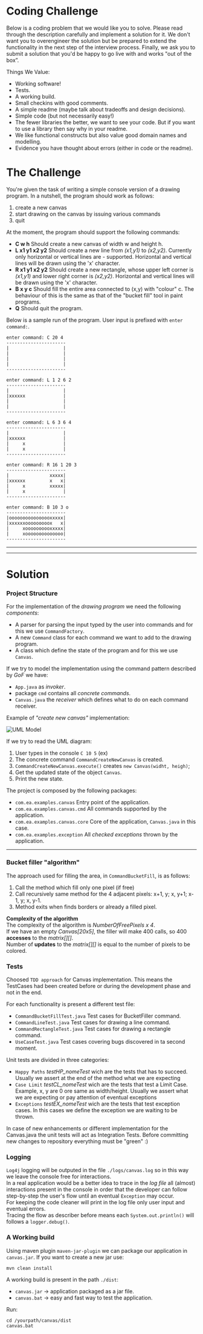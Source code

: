 # Coding Challenge
Below is a coding problem that we would like you to solve. Please read through the description carefully and implement a solution for it. 
We don't want you to over­engineer the solution but be prepared to extend the functionality in the next step of the interview process. Finally, we ask you to submit a solution that you'd be happy to go live with and works "out of the box”.

Things We Value:
- Working software!
- Tests.
- A working build.
- Small checkins with good comments.
- A simple readme (maybe talk about tradeoffs and design decisions).
- Simple code (but not necessarily easy!)
- The fewer libraries the better, we want to see your code. But if you want to use a library then say why in your readme.
- We like functional constructs but also value good domain names and modelling.
- Evidence you have thought about errors (either in code or the readme).

# The Challenge
You're given the task of writing a simple console version of a drawing program. In a nutshell, the program should work as follows:
1. create a new canvas
2. start drawing on the canvas by issuing various commands
3. quit

At the moment, the program should support the following commands:
- __C w h__ Should create a new canvas of width w and height h.
- __L x1 y1 x2 y2__ Should create a new line from _(x1,y1)_ to _(x2,y2)_. Currently only horizontal or vertical lines are - supported. Horizontal and vertical lines will be drawn using the 'x' character.
- __R x1 y1 x2 y2__ Should create a new rectangle, whose upper left corner is _(x1,y1)_ and lower right corner is _(x2,y2)_. Horizontal and vertical lines will be drawn using the 'x' character.
- __B x y c__ Should fill the entire area connected to (x,y) with "colour" c. The behaviour of this is the same as that of the "bucket fill" tool in paint programs.
- __Q__ Should quit the program.

Below is a sample run of the program. User input is prefixed with `enter command:`.
```
enter command: C 20 4
----------------------
|                    |
|                    |
|                    |
|                    |
----------------------

enter command: L 1 2 6 2
----------------------
|                    |
|xxxxxx              |
|                    |
|                    |
----------------------

enter command: L 6 3 6 4
----------------------
|                    |
|xxxxxx              |
|     x              |
|     x              |
----------------------

enter command: R 16 1 20 3
----------------------
|               xxxxx|
|xxxxxx         x   x|
|     x         xxxxx|
|     x              |
----------------------

enter command: B 10 3 o
----------------------
|oooooooooooooooxxxxx|
|xxxxxxooooooooox   x|
|     xoooooooooxxxxx|
|     xoooooooooooooo|
----------------------
```
---
---

# Solution

### Project Structure
For the implementation of the _drawing program_ we need the following _components_:
- A parser for parsing the input typed by the user into commands and for this we use `CommandFactory`.
- A new `Command` class for each command we want to add to the drawing program.
- A class which define the state of the program and for this we use `Canvas`.

If we try to model the implementation using the command pattern described by _GoF_ we have: 
- `App.java` as _invoker_.
- package `cmd` contains all _concrete commands_.
- `Canvas.java` the _receiver_ which defines what to do on each command receiver. 

Example of _"create new canvas"_ implementation:

![UML Model](./doc/canvas_uml.jpg)

If we try to read the UML diagram:
1. User types in the console `C 10 5` (ex)
2. The concrete command `CommandCreateNewCanvas` is created.
3. `CommandCreateNewCanvas.execute()` creates `new Canvas(widht, heigh)`;
4. Get the updated state of the object `Canvas`.
5. Print the new state.

The project is composed by the following packages:
- `com.ea.examples.canvas`  Entry point of the application.
- `com.ea.examples.canvas.cmd` All commands supported by the application.
- `com.ea.examples.canvas.core` Core of the application, `Canvas.java` in this case.
- `com.ea.examples.exception` All _checked exceptions_ thrown by the application.

---
###	Bucket filler "algorithm"
The approach used for filling the area, in `CommandBucketFill`, is as follows:
1. Call the method which fill only one pixel (if free)
2. Call recursively same method for the 4 adjacent pixels: x+1, y; x, y+1; x-1, y; x, y-1.
3. Method exits when finds borders or already a filled pixel.
		
__Complexity of the algorithm__  <br/>
The complexity of the algorithm is _NumberOfFreePixels x 4_.<br/>
If we have an empty _Canvas[20x5]_, the filler will make 400 calls, so 400 __accesses__ to the _matrix[][]_.<br/>
Number of __updates__ to the _matrix[][]_ is equal to the number of pixels to be colored.
	
###	Tests

Choosed `TDD approach` for Canvas implementation. This means the TestCases had been created before or during the development phase and not in the end.
 
For each functionality is present a different test file:
- `CommandBucketFillTest.java` Test cases for BucketFiller command.
- `CommandLineTest.java` Test cases for drawing a line command.
- `CommandRectangleTest.java` Test cases for drawing a rectangle command.
- `UseCaseTest.java` Test cases covering bugs discovered in ta second moment.

Unit tests are divided in three categories:
-  `Happy Paths` _testHP_nomeTest_ wich are the tests that has to succeed. Usually we assert at the end of the method what we are expecting
- `Case Limit` _testCL_nomeTest_ wich are the tests that test a Limit Case. Example, x, y are 0 ore same as width/height. Usually we assert what we are expecting or pay attention of eventual exceptions
- `Exceptions` _testEX_nomeTest_ wich are the tests that test exception cases. In this cases we define the exception we are waiting to be thrown.

In case of new enhancements or different implementation for the Canvas.java the unit tests will act as Integration Tests. 
Before committing new changes to repository everything must be "green" :) 

### Logging
`Log4j` logging will be outputed in the file `./logs/canvas.log` so in this way we leave the console free for interactions. <br/> 
In a real application would be a better idea to trace in the _log file_ all (almost) interactions present in the console in order that the developer can follow step-by-step the user's flow until an eventual `Exception` may occur.<br/>
For keeping the code cleaner will print in the log file only user input and eventual errors.<br/>
Tracing the flow as describer before means each `System.out.println()` will follows a `logger.debug()`.

###	A Working build
Using maven plugin `maven-jar-plugin` we can package our application in `canvas.jar`.
If you want to create a new jar use:
```
mvn clean install
```

A working build is present in the path `./dist`:
- `canvas.jar` -> application packaged as a jar file.
- `canvas.bat` -> easy and fast way to test the application.

Run: 
```
cd /yourpath/canvas/dist
canvas.bat
```